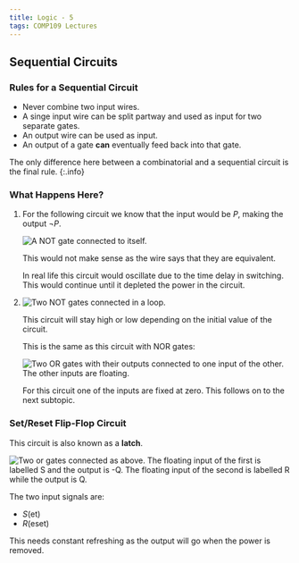 ```yaml
---
title: Logic - 5
tags: COMP109 Lectures
---
```

## Sequential Circuits
### Rules for a Sequential Circuit

* Never combine two input wires.
* A singe input wire can be split partway and used as input for two separate gates.
* An output wire can be used as input.
* An output of a gate **can** eventually feed back into that gate.

The only difference here between a combinatorial and a sequential circuit is the final rule.
{:.info}

### What Happens Here?

1. For the following circuit we know that the input would be $P$, making the output $\neg P$.

	![A NOT gate connected to itself.]({{site.baseurl}}/assets/comp109/lectures/2020-12-07-1-1.svg)

	This would not make sense as the wire says that they are equivalent.

	In real life this circuit would oscillate due to the time delay in switching. This would continue until it depleted the power in the circuit.

1. ![Two NOT gates connected in a loop.]({{site.baseurl}}/assets/comp109/lectures/2020-12-07-1-2.svg)
	
	This circuit will stay high or low depending on the initial value of the circuit.
	
	This is the same as this circuit with NOR gates:
	
	![Two OR gates with their outputs connected to one input of the other. The other inputs are floating.]({{site.baseurl}}/assets/comp109/lectures/2020-12-07-1-3.svg)
	
	For this circuit one of the inputs are fixed at zero. This follows on to the next subtopic.
	
### Set/Reset Flip-Flop Circuit
This circuit is also known as a **latch**.

![Two or gates connected as above. The floating input of the first is labelled S and the output is -Q. The floating input of the second is labelled R while the output is Q.]({{site.baseurl}}/assets/comp109/lectures/2020-12-07-1-4.svg)

The two input signals are:

* $S$(et)
* $R$(eset)

This needs constant refreshing as the output will go when the power is removed.